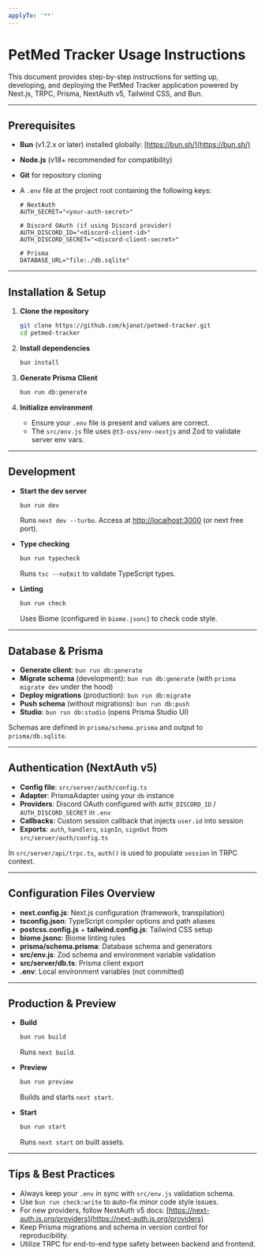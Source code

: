 ```yaml
---
applyTo: '**'
---
```


# PetMed Tracker Usage Instructions

This document provides step-by-step instructions for setting up, developing, and deploying the PetMed Tracker application powered by Next.js, TRPC, Prisma, NextAuth v5, Tailwind CSS, and Bun.

---

## Prerequisites

- **Bun** (v1.2.x or later) installed globally: [https://bun.sh/](https://bun.sh/)
- **Node.js** (v18+ recommended for compatibility)
- **Git** for repository cloning
- A `.env` file at the project root containing the following keys:

  ```dotenv
  # NextAuth
  AUTH_SECRET="<your-auth-secret>"

  # Discord OAuth (if using Discord provider)
  AUTH_DISCORD_ID="<discord-client-id>"
  AUTH_DISCORD_SECRET="<discord-client-secret>"

  # Prisma
  DATABASE_URL="file:./db.sqlite"
  ```

---

## Installation & Setup

1. **Clone the repository**

   ```bash
   git clone https://github.com/kjanat/petmed-tracker.git
   cd petmed-tracker
   ```

2. **Install dependencies**

   ```bash
   bun install
   ```

3. **Generate Prisma Client**

   ```bash
   bun run db:generate
   ```

4. **Initialize environment**
   - Ensure your `.env` file is present and values are correct.
   - The `src/env.js` file uses `@t3-oss/env-nextjs` and Zod to validate server env vars.

---

## Development

- **Start the dev server**

  ```bash
  bun run dev
  ```

  Runs `next dev --turbo`. Access at [http://localhost:3000](http://localhost:3000) (or next free port).

- **Type checking**

  ```bash
  bun run typecheck
  ```

  Runs `tsc --noEmit` to validate TypeScript types.

- **Linting**

  ```bash
  bun run check
  ```

  Uses Biome (configured in `biome.jsonc`) to check code style.

---

## Database & Prisma

- **Generate client**: `bun run db:generate`
- **Migrate schema** (development): `bun run db:generate` (with `prisma migrate dev` under the hood)
- **Deploy migrations** (production): `bun run db:migrate`
- **Push schema** (without migrations): `bun run db:push`
- **Studio**: `bun run db:studio` (opens Prisma Studio UI)

Schemas are defined in `prisma/schema.prisma` and output to `prisma/db.sqlite`.

---

## Authentication (NextAuth v5)

- **Config file**: `src/server/auth/config.ts`
- **Adapter**: PrismaAdapter using your `db` instance
- **Providers**: Discord OAuth configured with `AUTH_DISCORD_ID` / `AUTH_DISCORD_SECRET` in `.env`
- **Callbacks**: Custom session callback that injects `user.id` into session
- **Exports**: `auth`, `handlers`, `signIn`, `signOut` from `src/server/auth/config.ts`

In `src/server/api/trpc.ts`, `auth()` is used to populate `session` in TRPC context.

---

## Configuration Files Overview

- **next.config.js**: Next.js configuration (framework, transpilation)
- **tsconfig.json**: TypeScript compiler options and path aliases
- **postcss.config.js** + **tailwind.config.js**: Tailwind CSS setup
- **biome.jsonc**: Biome linting rules
- **prisma/schema.prisma**: Database schema and generators
- **src/env.js**: Zod schema and environment variable validation
- **src/server/db.ts**: Prisma client export
- **.env**: Local environment variables (not committed)

---

## Production & Preview

- **Build**

  ```bash
  bun run build
  ```

  Runs `next build`.

- **Preview**

  ```bash
  bun run preview
  ```

  Builds and starts `next start`.

- **Start**

  ```bash
  bun run start
  ```

  Runs `next start` on built assets.

---

## Tips & Best Practices

- Always keep your `.env` in sync with `src/env.js` validation schema.
- Use `bun run check:write` to auto-fix minor code style issues.
- For new providers, follow NextAuth v5 docs: [https://next-auth.js.org/providers](https://next-auth.js.org/providers)
- Keep Prisma migrations and schema in version control for reproducibility.
- Utilize TRPC for end-to-end type safety between backend and frontend.

